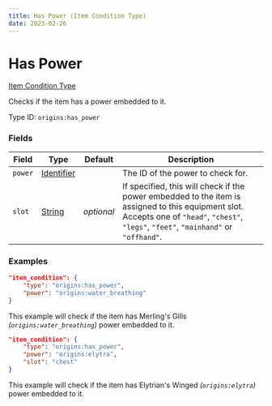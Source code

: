 ```yaml
---
title: Has Power (Item Condition Type)
date: 2023-02-26
---
```


#   Has Power

[Item Condition Type](../item_condition_types.md)

Checks if the item has a power embedded to it.

Type ID: `origins:has_power`


### Fields

Field | Type | Default | Description
------|------|---------|------------
`power` | [Identifier](../data_types/identifier.md) | | The ID of the power to check for.
`slot` | [String](../data_types/string.md) | _optional_ | If specified, this will check if the power embedded to the item is assigned to this equipment slot. Accepts one of `"head"`, `"chest"`, `"legs"`, `"feet"`, `"mainhand"` or `"offhand"`.


### Examples

```json
"item_condition": {
    "type": "origins:has_power",
    "power": "origins:water_breathing"
}
```

This example will check if the item has Merling's Gills *(`origins:water_breathing`)* power embedded to it.
<br>

```json
"item_condition": {
    "type": "origins:has_power",
    "power": "origins:elytra",
    "slot": "chest"
}
```

This example will check if the item has Elytrian's Winged *(`origins:elytra`)* power embedded to it.
